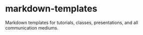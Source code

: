 # markdown-templates
Markdown templates for tutorials, classes, presentations, and all communication mediums.
